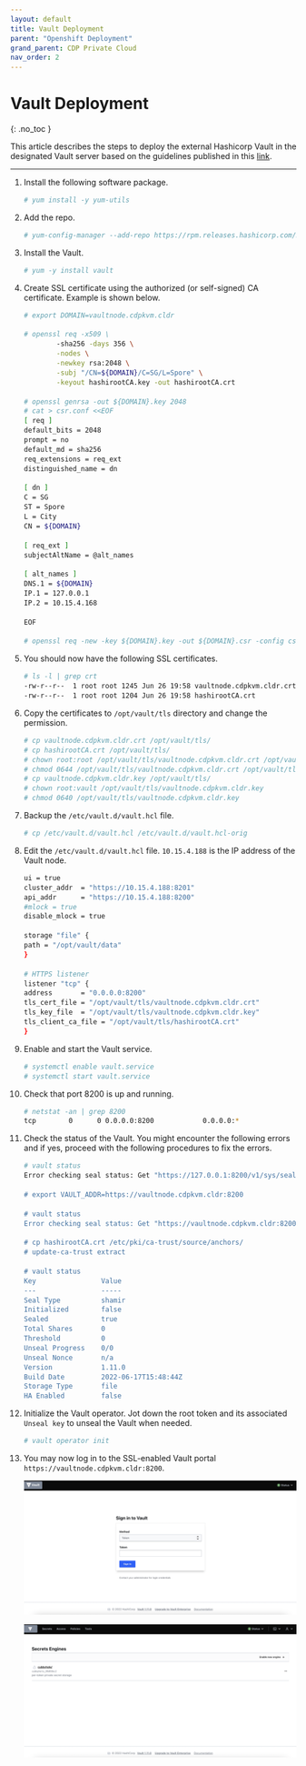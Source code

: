 ```yaml
---
layout: default
title: Vault Deployment
parent: "Openshift Deployment"
grand_parent: CDP Private Cloud
nav_order: 2
---
```


# Vault Deployment
{: .no_toc }

This article describes the steps to deploy the external Hashicorp Vault in the designated Vault server based on the guidelines published in this [link](https://learn.hashicorp.com/tutorials/vault/raft-deployment-guide?in=vault/raft).

---


1. Install the following software package.
    ```bash
    # yum install -y yum-utils
    ```

2. Add the repo.

    ```bash
    # yum-config-manager --add-repo https://rpm.releases.hashicorp.com/RHEL/hashicorp.repo
    ```

3. Install the Vault.

    ```bash
    # yum -y install vault
    ```

4. Create SSL certificate using the authorized (or self-signed) CA certificate. Example is shown below.

    ```bash
    # export DOMAIN=vaultnode.cdpkvm.cldr
    
    # openssl req -x509 \
            -sha256 -days 356 \
            -nodes \
            -newkey rsa:2048 \
            -subj "/CN=${DOMAIN}/C=SG/L=Spore" \
            -keyout hashirootCA.key -out hashirootCA.crt 

    # openssl genrsa -out ${DOMAIN}.key 2048
    # cat > csr.conf <<EOF
    [ req ]
    default_bits = 2048
    prompt = no
    default_md = sha256
    req_extensions = req_ext
    distinguished_name = dn

    [ dn ]
    C = SG
    ST = Spore
    L = City
    CN = ${DOMAIN}

    [ req_ext ]
    subjectAltName = @alt_names

    [ alt_names ]
    DNS.1 = ${DOMAIN}
    IP.1 = 127.0.0.1
    IP.2 = 10.15.4.168

    EOF 
    
    # openssl req -new -key ${DOMAIN}.key -out ${DOMAIN}.csr -config csr.conf

    ```
      

5. You should now have the following SSL certificates.

    ```bash
    # ls -l | grep crt
    -rw-r--r--  1 root root 1245 Jun 26 19:58 vaultnode.cdpkvm.cldr.crt
    -rw-r--r--  1 root root 1204 Jun 26 19:58 hashirootCA.crt
    ```

6. Copy the certificates to `/opt/vault/tls` directory and change the permission.

    ```bash
    # cp vaultnode.cdpkvm.cldr.crt /opt/vault/tls/
    # cp hashirootCA.crt /opt/vault/tls/
    # chown root:root /opt/vault/tls/vaultnode.cdpkvm.cldr.crt /opt/vault/tls/hashirootCA.crt
    # chmod 0644 /opt/vault/tls/vaultnode.cdpkvm.cldr.crt /opt/vault/tls/hashirootCA.crt
    # cp vaultnode.cdpkvm.cldr.key /opt/vault/tls/
    # chown root:vault /opt/vault/tls/vaultnode.cdpkvm.cldr.key
    # chmod 0640 /opt/vault/tls/vaultnode.cdpkvm.cldr.key
    ```
    
7. Backup the `/etc/vault.d/vault.hcl` file.

    ```bash
    # cp /etc/vault.d/vault.hcl /etc/vault.d/vault.hcl-orig
    ```

8. Edit the `/etc/vault.d/vault.hcl` file. `10.15.4.188` is the IP address of the Vault node.

    ```bash
    ui = true
    cluster_addr  = "https://10.15.4.188:8201"
    api_addr      = "https://10.15.4.188:8200"
    #mlock = true
    disable_mlock = true

    storage "file" {
    path = "/opt/vault/data"
    }

    # HTTPS listener
    listener "tcp" {
    address       = "0.0.0.0:8200"
    tls_cert_file = "/opt/vault/tls/vaultnode.cdpkvm.cldr.crt"
    tls_key_file  = "/opt/vault/tls/vaultnode.cdpkvm.cldr.key"
    tls_client_ca_file = "/opt/vault/tls/hashirootCA.crt"
    }
    ```

9. Enable and start the Vault service.

    ```bash
    # systemctl enable vault.service
    # systemctl start vault.service
    ```
10. Check that port 8200 is up and running.

    ```bash
    # netstat -an | grep 8200
    tcp        0      0 0.0.0.0:8200            0.0.0.0:*               LISTEN   
    ```
11. Check the status of the Vault. You might encounter the following errors and if yes, proceed with the following procedures to fix the errors.

    ```bash
    # vault status
    Error checking seal status: Get "https://127.0.0.1:8200/v1/sys/seal-status": x509: cannot validate certificate for 127.0.0.1 because it doesn't contain any IP SANs
    
    # export VAULT_ADDR=https://vaultnode.cdpkvm.cldr:8200
    
    # vault status
    Error checking seal status: Get "https://vaultnode.cdpkvm.cldr:8200/v1/sys/seal-status": x509: certificate signed by unknown authority
    
    # cp hashirootCA.crt /etc/pki/ca-trust/source/anchors/
    # update-ca-trust extract
    
    # vault status
    Key                Value
    ---                -----
    Seal Type          shamir
    Initialized        false
    Sealed             true
    Total Shares       0
    Threshold          0
    Unseal Progress    0/0
    Unseal Nonce       n/a
    Version            1.11.0
    Build Date         2022-06-17T15:48:44Z
    Storage Type       file
    HA Enabled         false
    
    ```

12. Initialize the Vault operator. Jot down the root token and its associated `Unseal key` to unseal the Vault when needed.

    ```bash
    # vault operator init
    ```

13. You may now log in to the SSL-enabled Vault portal `https://vaultnode.cdpkvm.cldr:8200`. 

    ![](../../assets/images/ocp4/vault1.png)
    
    ![](../../assets/images/ocp4/vault2.png)  

    